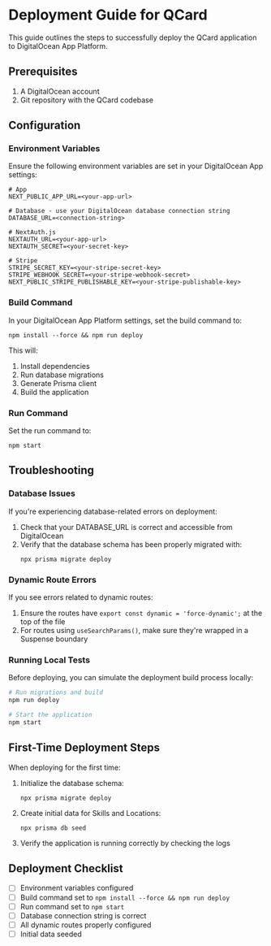 # Deployment Guide for QCard

This guide outlines the steps to successfully deploy the QCard application to DigitalOcean App Platform.

## Prerequisites

1. A DigitalOcean account
2. Git repository with the QCard codebase

## Configuration

### Environment Variables

Ensure the following environment variables are set in your DigitalOcean App settings:

```
# App
NEXT_PUBLIC_APP_URL=<your-app-url>

# Database - use your DigitalOcean database connection string
DATABASE_URL=<connection-string>

# NextAuth.js
NEXTAUTH_URL=<your-app-url>
NEXTAUTH_SECRET=<your-secret-key>

# Stripe
STRIPE_SECRET_KEY=<your-stripe-secret-key>
STRIPE_WEBHOOK_SECRET=<your-stripe-webhook-secret>
NEXT_PUBLIC_STRIPE_PUBLISHABLE_KEY=<your-stripe-publishable-key>
```

### Build Command

In your DigitalOcean App Platform settings, set the build command to:

```
npm install --force && npm run deploy
```

This will:
1. Install dependencies
2. Run database migrations
3. Generate Prisma client
4. Build the application

### Run Command

Set the run command to:

```
npm start
```

## Troubleshooting

### Database Issues

If you're experiencing database-related errors on deployment:

1. Check that your DATABASE_URL is correct and accessible from DigitalOcean
2. Verify that the database schema has been properly migrated with:
   ```
   npx prisma migrate deploy
   ```

### Dynamic Route Errors

If you see errors related to dynamic routes:

1. Ensure the routes have `export const dynamic = 'force-dynamic';` at the top of the file
2. For routes using `useSearchParams()`, make sure they're wrapped in a Suspense boundary

### Running Local Tests

Before deploying, you can simulate the deployment build process locally:

```bash
# Run migrations and build
npm run deploy

# Start the application
npm start
```

## First-Time Deployment Steps

When deploying for the first time:

1. Initialize the database schema:
   ```
   npx prisma migrate deploy
   ```

2. Create initial data for Skills and Locations:
   ```
   npx prisma db seed
   ```

3. Verify the application is running correctly by checking the logs

## Deployment Checklist

- [ ] Environment variables configured
- [ ] Build command set to `npm install --force && npm run deploy`
- [ ] Run command set to `npm start`
- [ ] Database connection string is correct
- [ ] All dynamic routes properly configured
- [ ] Initial data seeded
